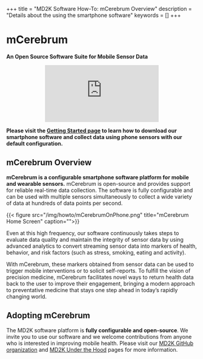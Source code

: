 +++
title = "MD2K Software How-To: mCerebrum Overview"
description = "Details about the using the smartphone software"
keywords = []
+++


# mCerebrum
**An Open Source Software Suite for Mobile Sensor Data**


<center><iframe src="https://www.youtube.com/embed/g_WC0vpn5rU" frameborder="0" allowfullscreen="allowfullscreen"></iframe></center>

**Please visit the [Getting Started page](http://software.md2k.org/howto/mcerebrum/getting-started/) to learn how to download our smartphone software and collect data using phone sensors with our default configuration.**

## mCerebrum Overview

**mCerebrum is a configurable smartphone software platform for mobile and wearable sensors.** mCerebrum is open-source and provides support for reliable real-time data collection. The software is fully configurable and can be used with multiple sensors simultaneously to collect a wide variety of data at hundreds of data points per second.

{{< figure src="/img/howto/mCerebrumOnPhone.png" title="mCerebrum Home Screen" caption="">}}

Even at this high frequency, our software continuously takes steps to evaluate data quality and maintain the integrity of sensor data by using advanced analytics to convert streaming sensor data into markers of health, behavior, and risk factors (such as stress, smoking, eating and activity).

With mCerebrum, these markers obtained from sensor data can be used to trigger mobile interventions or to solicit self-reports. To fulfill the vision of precision medicine, mCerebrum facilitates novel ways to return health data back to the user to improve their engagement, bringing a modern approach to preventative medicine that stays one step ahead in today’s rapidly changing world.

## Adopting mCerebrum

The MD2K software platform is **fully configurable and open-source**. We invite you to use our software and we welcome contributions from anyone who is interested in improving mobile health. Please visit our [MD2K GitHub organization](https://www.github.com/MD2Korg/) and [MD2K Under the Hood](http://software.md2k.org/under-the-hood/) pages for more information.
